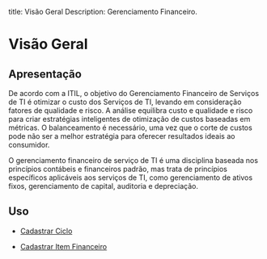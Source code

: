 title: Visão Geral
Description: Gerenciamento Financeiro.
# Visão Geral

## Apresentação

De acordo com a ITIL, o objetivo do Gerenciamento Financeiro de Serviços de TI é otimizar o custo dos Serviços de TI, levando em consideração fatores de qualidade e risco. A análise equilibra custo e qualidade e risco para criar estratégias inteligentes de otimização de custos baseadas em métricas. O balanceamento é necessário, uma vez que o corte de custos pode não ser a melhor estratégia para oferecer resultados ideais ao consumidor.

O gerenciamento financeiro de serviço de TI é uma disciplina baseada nos princípios contábeis e financeiros padrão, mas trata de princípios específicos aplicáveis aos serviços de TI, como gerenciamento de ativos fixos, gerenciamento de capital, auditoria e depreciação.


Uso
-------

- [Cadastrar Ciclo](/pt-br/citsmart-platform-9/processes/financial/use/register-cycle.html)

- [Cadastrar Item Financeiro](/pt-br/citsmart-platform-9/processes/financial/use/register-financial-item.html)

<!-- !!! tip "About"

    <b>Product/Version:</b> CITSmart | 9 &nbsp;&nbsp;
    <b>Updated:</b> 24/03/2020 - Andre Fernandes
